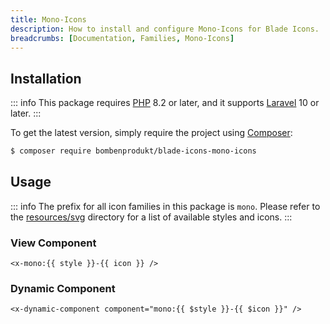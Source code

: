 ```yaml
---
title: Mono-Icons
description: How to install and configure Mono-Icons for Blade Icons.
breadcrumbs: [Documentation, Families, Mono-Icons]
---
```


## Installation

::: info
This package requires [PHP](https://www.php.net/) 8.2 or later, and it supports [Laravel](https://laravel.com/) 10 or later.
:::

To get the latest version, simply require the project using [Composer](https://getcomposer.org/):

```bash
$ composer require bombenprodukt/blade-icons-mono-icons
```

## Usage

::: info
The prefix for all icon families in this package is `mono`. Please refer to the [resources/svg](https://github.com/BombenProdukt/blade-icons-mono-icons/tree/main/resources/svg) directory for a list of available styles and icons.
:::

### View Component

```blade
<x-mono:{{ style }}-{{ icon }} />
```

### Dynamic Component

```blade
<x-dynamic-component component="mono:{{ $style }}-{{ $icon }}" />
```
